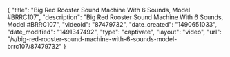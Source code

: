 {
    "title": "Big Red Rooster Sound Machine With 6 Sounds, Model #BRRC107",
    "description": "Big Red Rooster Sound Machine With 6 Sounds, Model #BRRC107",
    "videoid": "87479732",
    "date_created": "1490651033",
    "date_modified": "1491347492",
    "type": "captivate",
    "layout": "video",
    "url": "\/v\/big-red-rooster-sound-machine-with-6-sounds-model-brrc107\/87479732"
}